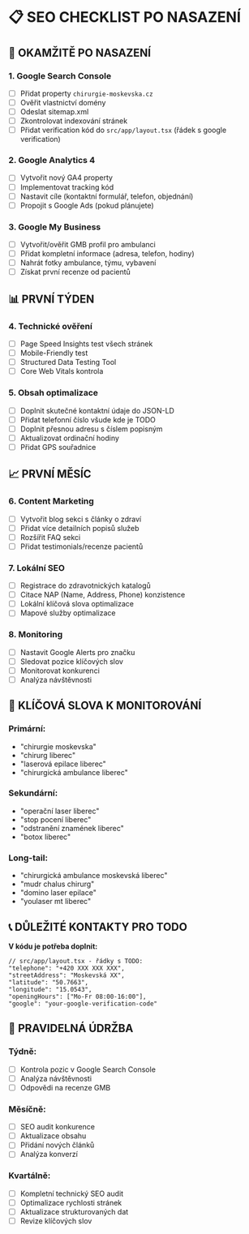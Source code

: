 # 📋 SEO CHECKLIST PO NASAZENÍ

## 🔧 OKAMŽITĚ PO NASAZENÍ

### 1. Google Search Console
- [ ] Přidat property `chirurgie-moskevska.cz`
- [ ] Ověřit vlastnictví domény
- [ ] Odeslat sitemap.xml
- [ ] Zkontrolovat indexování stránek
- [ ] Přidat verification kód do `src/app/layout.tsx` (řádek s google verification)

### 2. Google Analytics 4
- [ ] Vytvořit nový GA4 property
- [ ] Implementovat tracking kód
- [ ] Nastavit cíle (kontaktní formulář, telefon, objednání)
- [ ] Propojit s Google Ads (pokud plánujete)

### 3. Google My Business
- [ ] Vytvořit/ověřit GMB profil pro ambulanci
- [ ] Přidat kompletní informace (adresa, telefon, hodiny)
- [ ] Nahrát fotky ambulance, týmu, vybavení
- [ ] Získat první recenze od pacientů

## 📊 PRVNÍ TÝDEN

### 4. Technické ověření
- [ ] Page Speed Insights test všech stránek
- [ ] Mobile-Friendly test
- [ ] Structured Data Testing Tool
- [ ] Core Web Vitals kontrola

### 5. Obsah optimalizace
- [ ] Doplnit skutečné kontaktní údaje do JSON-LD
- [ ] Přidat telefonní číslo všude kde je TODO
- [ ] Doplnit přesnou adresu s číslem popisným
- [ ] Aktualizovat ordinační hodiny
- [ ] Přidat GPS souřadnice

## 📈 PRVNÍ MĚSÍC

### 6. Content Marketing
- [ ] Vytvořit blog sekci s články o zdraví
- [ ] Přidat více detailních popisů služeb
- [ ] Rozšířit FAQ sekci
- [ ] Přidat testimonials/recenze pacientů

### 7. Lokální SEO
- [ ] Registrace do zdravotnických katalogů
- [ ] Citace NAP (Name, Address, Phone) konzistence
- [ ] Lokální klíčová slova optimalizace
- [ ] Mapové služby optimalizace

### 8. Monitoring
- [ ] Nastavit Google Alerts pro značku
- [ ] Sledovat pozice klíčových slov
- [ ] Monitorovat konkurenci
- [ ] Analýza návštěvnosti

## 🎯 KLÍČOVÁ SLOVA K MONITOROVÁNÍ

### Primární:
- "chirurgie moskevska"
- "chirurg liberec"
- "laserová epilace liberec" 
- "chirurgická ambulance liberec"

### Sekundární:
- "operační laser liberec"
- "stop pocení liberec"
- "odstranění znamének liberec"
- "botox liberec"

### Long-tail:
- "chirurgická ambulance moskevská liberec"
- "mudr chalus chirurg"
- "domino laser epilace"
- "youlaser mt liberec"

## 📞 DŮLEŽITÉ KONTAKTY PRO TODO

**V kódu je potřeba doplnit:**
```
// src/app/layout.tsx - řádky s TODO:
"telephone": "+420 XXX XXX XXX", 
"streetAddress": "Moskevská XX",
"latitude": "50.7663", 
"longitude": "15.0543",
"openingHours": ["Mo-Fr 08:00-16:00"],
"google": "your-google-verification-code"
```

## 🔄 PRAVIDELNÁ ÚDRŽBA

### Týdně:
- [ ] Kontrola pozic v Google Search Console
- [ ] Analýza návštěvnosti
- [ ] Odpovědi na recenze GMB

### Měsíčně:  
- [ ] SEO audit konkurence
- [ ] Aktualizace obsahu
- [ ] Přidání nových článků
- [ ] Analýza konverzí

### Kvartálně:
- [ ] Kompletní technický SEO audit
- [ ] Optimalizace rychlosti stránek
- [ ] Aktualizace strukturovaných dat
- [ ] Revize klíčových slov 